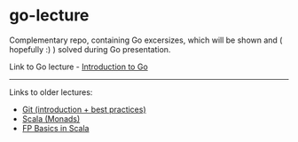# go-lecture

Complementary repo, containing Go excersizes, which will be shown and ( hopefully :) ) solved during Go presentation.

Link to Go lecture - [Introduction to Go](https://docs.google.com/presentation/d/1NCijAjwSVZjDhr3Ko1ewoJE9xcMNXOLK1I7j9buxk84/edit?usp=sharing)

---------------------------------
Links to older lectures:
- [Git (introduction + best practices)](https://docs.google.com/presentation/d/1oBjjAnQaWUUYME7iSFAoBEJk5SC7JH3y1JpCNbfihTA/edit?usp=sharing)
- [Scala (Monads)](https://drive.google.com/file/d/1o6nPUokqWlp78oxFfvYXnbMNCA10O4ap/view?usp=sharing)
- [FP Basics in Scala](https://drive.google.com/file/d/1SKiLaRgv30c6XxqWFGWvDvt5ddOWeL0o/view?usp=sharing)
